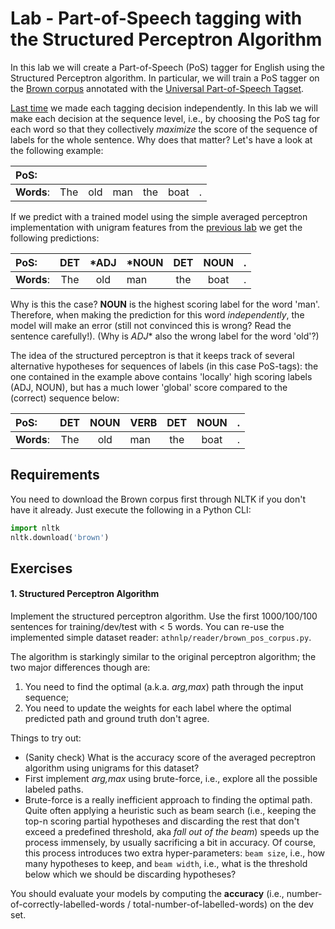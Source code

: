 # Lab - Part-of-Speech tagging with the Structured Perceptron Algorithm

In this lab we will create a Part-of-Speech (PoS) tagger for English using the Structured Perceptron algorithm. 
In particular, we will train a PoS tagger on the [Brown corpus](http://clu.uni.no/icame/manuals/BROWN/INDEX.HTM) 
annotated with the [Universal Part-of-Speech Tagset](https://arxiv.org/abs/1104.2086). 

[Last time](pos-tagging-perceptron.md) we made each tagging decision independently. In this lab we will make
each decision at the sequence level, i.e., by choosing the PoS tag for each word so that they collectively *maximize* 
the score of the sequence of labels for the whole sentence. Why does that matter? Let's have a look  at the 
following example:

| **PoS**:   |  | | | |     |        |
|:-------|:-----:|:-----------:|------|:------:|:--------------:|:-----------:|
| **Words**: | The | old | man | the | boat | . |

If we predict with a trained model using the simple averaged perceptron implementation with unigram features from the 
[previous lab](pos-tagging-perceptron.md) we get the following predictions: 

  
| **PoS**:   | DET | ***ADJ**      | ***NOUN** | DET |     NOUN      | .       |
|:-------|:-----:|:-----------:|------|:------:|:--------------:|:-----------:|
| **Words**: | The | old | man | the | boat | . |

Why is this the case? **NOUN** is the highest scoring label for the word 'man'. Therefore, when making the prediction
for this word *independently*, the model will make an error (still not convinced this is wrong? Read the sentence carefully!).
(Why is *ADJ** also the wrong label for the word 'old'?)
 
The idea of the structured perceptron is that it keeps track of several alternative hypotheses for sequences of labels 
(in this case PoS-tags):
the one contained in the example above contains 'locally' high scoring labels (ADJ, NOUN), but has a much lower 'global'
score compared to the (correct) sequence below:  

| **PoS**:   | DET | NOUN      | VERB | DET |     NOUN      | .       |
|:-------|:-----:|:-----------:|------|:------:|:--------------:|:-----------:|
| **Words**: | The | old | man | the | boat | . |


## Requirements
You need to download the Brown corpus first through NLTK if you don't have it already. 
Just execute the following in a Python CLI:

```python
import nltk
nltk.download('brown')
``` 

## Exercises


#### 1. Structured Perceptron Algorithm

Implement the structured perceptron algorithm. Use the first 1000/100/100 sentences for training/dev/test with < 5 words.
You can re-use the implemented simple dataset reader: `athnlp/reader/brown_pos_corpus.py`. 

The algorithm is starkingly similar to the original perceptron algorithm; the two major differences though are:
1. You need to find the optimal (a.k.a. *arg,max*) path through the input sequence; 
2. You need to update the weights for each label where the optimal predicted path and ground truth don't agree. 

Things to try out:
- (Sanity check) What is the accuracy score of the averaged pecreptron algorithm using unigrams for this dataset?
- First implement *arg,max* using brute-force, i.e., explore all the possible labeled paths.
- Brute-force is a really inefficient approach to finding the optimal path. Quite often applying a heuristic
such as beam search (i.e., keeping the top-n scoring partial hypotheses and discarding the rest that don't exceed 
a predefined threshold, aka *fall out of the beam*) speeds up the process immensely, by usually sacrificing a bit in accuracy.
Of course, this process introduces two extra hyper-parameters: ``beam size``, i.e., how many hypotheses to keep, and
``beam width``, i.e., what is the threshold below which we should be discarding hypotheses? 

You should evaluate your models by computing the **accuracy** (i.e., number-of-correctly-labelled-words / total-number-of-labelled-words) on the dev set.







